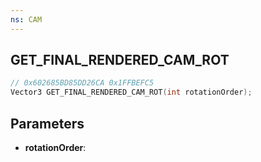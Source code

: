 ```yaml
---
ns: CAM
---
```

## GET_FINAL_RENDERED_CAM_ROT

```c
// 0x602685BD85DD26CA 0x1FFBEFC5
Vector3 GET_FINAL_RENDERED_CAM_ROT(int rotationOrder);
```

## Parameters
* **rotationOrder**:
